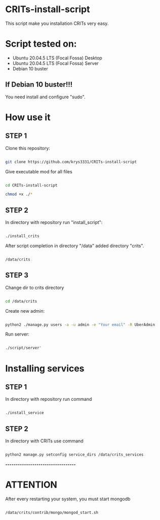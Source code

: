 # CRITs-install-script

This script make you installation CRITs very easy.

# Script tested on:

* Ubuntu 20.04.5 LTS (Focal Fossa) Desktop
* Ubuntu 20.04.5 LTS (Focal Fossa) Server
* Debian 10 buster

## If Debian 10 buster!!!

You need install and configure "sudo".

# How use it

## STEP 1

Clone this repository:
``` bash

git clone https://github.com/krys3331/CRITs-install-script
```

Give executable mod for all files
``` bash

cd CRITs-install-script

chmod +x ./*

```

## STEP 2

In directory with repository run "install_script":
``` bash

./install_crits
````
After script completion in directory "/data" added directory "crits".
```bash

/data/crits
```


## STEP 3

Change dir to crits directory
```bash

cd /data/crits
```
Create new admin:
```bash

python2 ./manage.py users -a -u admin -e "Your email" -R UberAdmin
```

Run server:
```bash

./script/server'
```

# Installing services

## STEP 1

In directory with repository run command
```bash

./install_service
```
## STEP 2

In directory with CRITs use command
```bash

python2 manage.py setconfig service_dirs /data/crits_services
```
**----------------------------------**

# ATTENTION

After every restarting your system, you must start mongodb

```bash

/data/crits/contrib/mongo/mongod_start.sh
```
